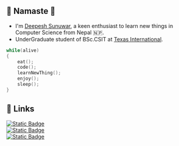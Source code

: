 
## 🙏 Namaste 🙏
* I'm [Deepesh Sunuwar](https://github.com/darkkpheonyx), a keen enthusiast to learn new things in Computer Science from Nepal 🇳🇵.
* UnderGraduate student of BSc.CSIT at [Texas International](https://texasintl.edu.np/).  

```c++
while(alive)
{
    eat();
    code();
    learnNewThing();
    enjoy();
    sleep();
}
```

## 🔗 Links
[![Static Badge](https://img.shields.io/badge/GitHub-black?style=for-the-badge&logo=github&logoColor=white&label=darrkpheonyx&labelColor=White)
](https://github.com/darkkpheonyx)  
[![Static Badge](https://img.shields.io/badge/LinkedIn-blue?style=for-the-badge&logo=linkedin&logoColor=white&label=deepesh&labelColor=blue&color=blue)
](https://www.linkedin.com/in/deepesh-sunuwar-6237351aa/)  
[![Static Badge](https://img.shields.io/badge/facebook-blue?style=for-the-badge&logo=facebook&logoColor=white&label=deepesh&labelColor=blue&color=black)
](https://www.facebook.com/deepesh.singhsunuwar)


